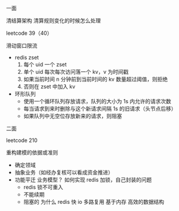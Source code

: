 一面

清结算架构
清算规则变化的时候怎么处理

leetcode 39（40）

滑动窗口限流

* redis zset
	1. 每个 uid 一个 zset
	2. 单个 uid 每次每次访问落一个 kv，v 为时间戳
	3. 如果当前时间 n 分钟前到当前时间的 kv 数量超过阈值，则拒绝
	4. 否则在 zset 中加入 kv
* 环形队列
	* 使用一个循环队列存放请求，队列的大小为 1s 内允许的请求次数
	* 每当请求到来时删除与这个新请求间隔 1s 的旧请求（头节点后移）
	* 如果队列中无空位存放新来的请求，则阻塞

二面

leetcode 210

重构建模的依据或准则
* 确定领域
* 抽象业务（如经办复核可以看成资金推进）
* 功能平迁
业务模型？
如何实现 redis 加锁，自己封装的问题
	* redis 锁不可重入
	* 不能续期
	* 阻塞的
为什么 redis 快 
	io 多路复用
	基于内存
	高效的数据结构